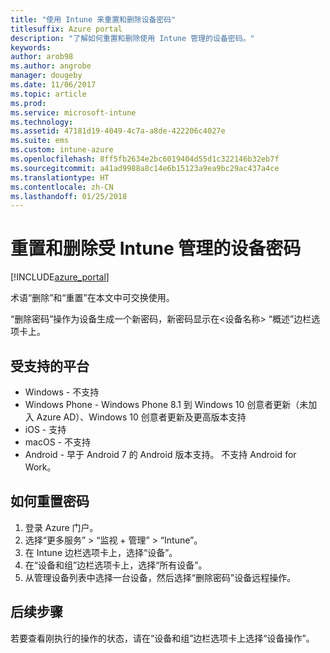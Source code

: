 ```yaml
---
title: "使用 Intune 来重置和删除设备密码"
titlesuffix: Azure portal
description: "了解如何重置和删除使用 Intune 管理的设备密码。"
keywords: 
author: arob98
ms.author: angrobe
manager: dougeby
ms.date: 11/06/2017
ms.topic: article
ms.prod: 
ms.service: microsoft-intune
ms.technology: 
ms.assetid: 47181d19-4049-4c7a-a8de-422206c4027e
ms.suite: ems
ms.custom: intune-azure
ms.openlocfilehash: 8ff5fb2634e2bc6019404d55d1c322146b32eb7f
ms.sourcegitcommit: a41ad9988a8c14e6b15123a9ea9bc29ac437a4ce
ms.translationtype: HT
ms.contentlocale: zh-CN
ms.lasthandoff: 01/25/2018
---
```

# <a name="reset-and-remove-the-passcode-on-intune-managed-devices"></a>重置和删除受 Intune 管理的设备密码


[!INCLUDE[azure_portal](./includes/azure_portal.md)]

术语“删除”和“重置”在本文中可交换使用。

“删除密码”操作为设备生成一个新密码，新密码显示在<设备名称> “概述”边栏选项卡上。

## <a name="supported-platforms"></a>受支持的平台

- Windows - 不支持
- Windows Phone - Windows Phone 8.1 到 Windows 10 创意者更新（未加入 Azure AD）、Windows 10 创意者更新及更高版本支持
- iOS - 支持
- macOS - 不支持
- Android - 早于 Android 7 的 Android 版本支持。 不支持 Android for Work。

## <a name="how-to-reset-a-passcode"></a>如何重置密码

1. 登录 Azure 门户。
2. 选择“更多服务” > “监视 + 管理” > “Intune”。
3. 在 Intune 边栏选项卡上，选择“设备”。
4. 在“设备和组”边栏选项卡上，选择“所有设备”。
5. 从管理设备列表中选择一台设备，然后选择“删除密码”设备远程操作。

## <a name="next-steps"></a>后续步骤

若要查看刚执行的操作的状态，请在“设备和组”边栏选项卡上选择“设备操作”。
